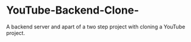 # YouTube-Backend-Clone-
A backend server and apart of a two step project with cloning a YouTube project.
